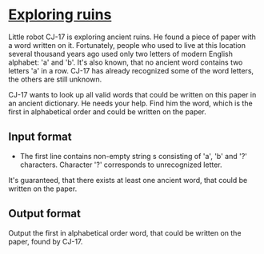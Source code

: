 # [Exploring ruins][link]

Little robot CJ-17 is exploring ancient ruins. He found a piece of paper with a word written on it. Fortunately, people who used to live at this location several thousand years ago used only two letters of modern English alphabet: 'a' and 'b'. It's also known, that no ancient word contains two letters 'a' in a row. CJ-17 has already recognized some of the word letters, the others are still unknown.

CJ-17 wants to look up all valid words that could be written on this paper in an ancient dictionary. He needs your help. Find him the word, which is the first in alphabetical order and could be written on the paper.

## Input format

- The first line contains non-empty string s consisting of 'a', 'b' and '?' characters. Character '?' corresponds to unrecognized letter.

It's guaranteed, that there exists at least one ancient word, that could be written on the paper.

## Output format

Output the first in alphabetical order word, that could be written on the paper, found by CJ-17.

[link]: https://www.hackerearth.com/practice/algorithms/greedy/basics-of-greedy-algorithms/practice-problems/algorithm/exploring-ruins/
